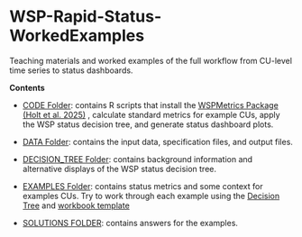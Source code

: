 # WSP-Rapid-Status-WorkedExamples

Teaching materials and worked examples of the full workflow from CU-level time series to status dashboards.

**Contents**

* [CODE Folder](https://github.com/SOLV-Code/WSP-Rapid-Status-WorkedExamples/tree/main/CODE): contains R scripts that install the [WSPMetrics Package (Holt et al. 2025)](https://github.com/Pacific-salmon-assess/WSP-Metrics-Pkg) , calculate standard metrics for example CUs, apply the WSP status decision tree, and generate status dashboard plots.

* [DATA Folder](https://github.com/SOLV-Code/WSP-Rapid-Status-WorkedExamples/tree/main/DATA): contains the input data, specification files, and output files.

* [DECISION_TREE Folder](https://github.com/SOLV-Code/WSP-Rapid-Status-WorkedExamples/tree/main/DECISION_TREE): contains background information and alternative displays of the WSP status decision tree.

* [EXAMPLES Folder](https://github.com/SOLV-Code/WSP-Rapid-Status-WorkedExamples/tree/main/EXAMPLES): contains status metrics and some context for examples CUs. Try to work through each example using the [Decision Tree](https://github.com/SOLV-Code/WSP-Rapid-Status-WorkedExamples/tree/main/DECISION_TREE) and [workbook template](https://github.com/SOLV-Code/WSP-Rapid-Status-WorkedExamples/blob/main/TEMPLATES/WSP_Status_Template.pdf) 

* [SOLUTIONS FOLDER](https://github.com/SOLV-Code/WSP-Rapid-Status-WorkedExamples/tree/main/SOLUTIONS): contains answers for the examples.



